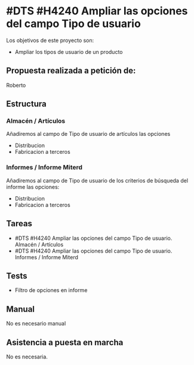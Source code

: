 # #DTS #H4240 Ampliar las opciones del campo Tipo de usuario

Los objetivos de este proyecto son:
+ Ampliar los tipos de usuario de un producto

## Propuesta realizada a petición de:
Roberto

## Estructura

### Almacén / Artículos
Añadiremos al campo de Tipo de usuario de artículos las opciones
+ Distribucion
+ Fabricacion a terceros

### Informes / Informe Miterd
Añadiremos al campo de Tipo de usuario de los criterios de búsqueda del informe las opciones:
+ Distribucion
+ Fabricacion a terceros

## Tareas
* #DTS #H4240 Ampliar las opciones del campo Tipo de usuario. Almacén / Artículos
* #DTS #H4240 Ampliar las opciones del campo Tipo de usuario. Informes / Informe Miterd

## Tests
+ Filtro de opciones en informe

## Manual
No es necesario manual

## Asistencia a puesta en marcha
No es necesaria.
